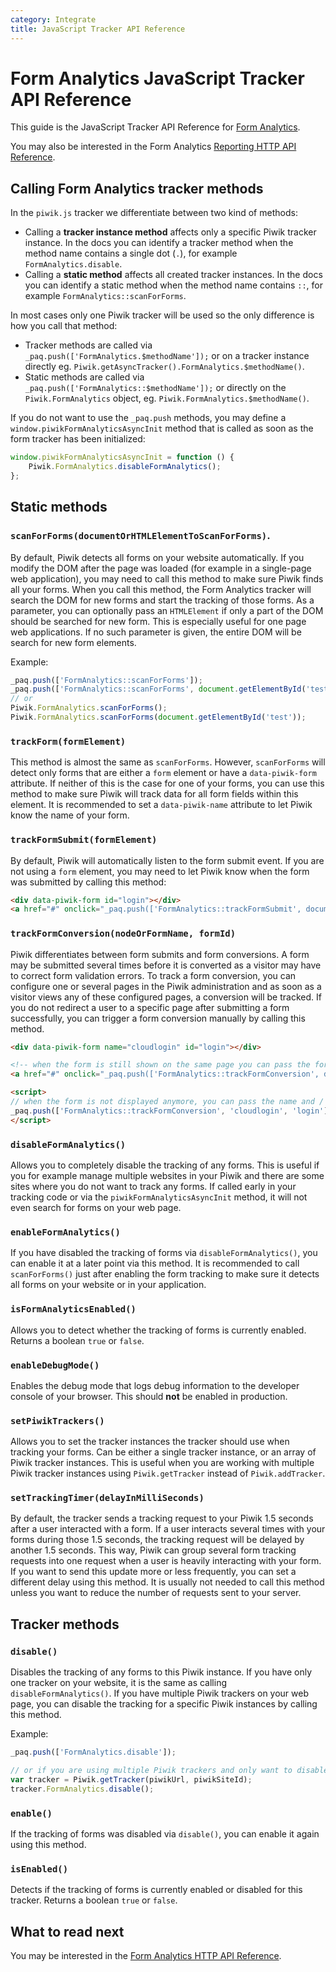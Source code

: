 ```yaml
---
category: Integrate
title: JavaScript Tracker API Reference
---
```

# Form Analytics JavaScript Tracker API Reference

This guide is the JavaScript Tracker API Reference for [Form Analytics](http://www.form-analytics.net/).

You may also be interested in the Form Analytics [Reporting HTTP API Reference](https://developer.piwik.org/api-reference/reporting-api#FormAnalytics). 

## Calling Form Analytics tracker methods

In the `piwik.js` tracker we differentiate between two kind of methods:

* Calling a **tracker instance method** affects only a specific Piwik tracker instance. In the docs you can 
  identify a tracker method when the method name contains a single dot (`.`), for example 
  `FormAnalytics.disable`.
* Calling a **static method** affects all created tracker instances. In the docs you can identify a static method when 
  the method name contains `::`, for example `FormAnalytics::scanForForms`.

In most cases only one Piwik tracker will be used so the only difference is how you call that method:

* Tracker methods are called via `_paq.push(['FormAnalytics.$methodName']);` or on a tracker instance directly eg. 
  `Piwik.getAsyncTracker().FormAnalytics.$methodName()`.
* Static methods are called via `_paq.push(['FormAnalytics::$methodName']);` or directly on the `Piwik.FormAnalytics` object,
  eg. `Piwik.FormAnalytics.$methodName()`.

If you do not want to use the `_paq.push` methods, you may define a `window.piwikFormAnalyticsAsyncInit` method 
that is called as soon as the form tracker has been initialized:

```js
window.piwikFormAnalyticsAsyncInit = function () {
    Piwik.FormAnalytics.disableFormAnalytics();
};
```

## Static methods

### `scanForForms(documentOrHTMLElementToScanForForms)`.
By default, Piwik detects all forms on your website automatically. If you modify the DOM after the page was loaded (for 
example in a single-page web application), you may need to call this method to make sure Piwik finds all your forms. 
When you call this method, the Form Analytics tracker will search the DOM for new forms and start the tracking 
of those forms. As a parameter, you can optionally pass an `HTMLElement` if only a part of the DOM should be searched for 
new form. This is especially useful for one page web applications. If no such parameter is given, the entire DOM will 
be search for new form elements. 

Example:
```js
_paq.push(['FormAnalytics::scanForForms']);
_paq.push(['FormAnalytics::scanForForms', document.getElementById('test')]);
// or 
Piwik.FormAnalytics.scanForForms();
Piwik.FormAnalytics.scanForForms(document.getElementById('test'));
```

### `trackForm(formElement)`

This method is almost the same as `scanForForms`. However, `scanForForms` will detect only forms that are either a
`form` element or have a `data-piwik-form` attribute. If neither of this is the case for one of your forms, you can use 
this method to make sure Piwik will track data for all form fields within this element. It is recommended to set a 
`data-piwik-name` attribute to let Piwik know the name of your form.

### `trackFormSubmit(formElement)`

By default, Piwik will automatically listen to the form submit event. If you are not using a `form` element, you may 
 need to let Piwik know when the form was submitted by calling this method:
 
```html
<div data-piwik-form id="login"></div>
<a href="#" onclick="_paq.push(['FormAnalytics::trackFormSubmit', document.getElementById('login')])">Submit</a>
```

### `trackFormConversion(nodeOrFormName, formId)`

Piwik differentiates between form submits and form conversions. A form may be submitted several times before it is converted
as a visitor may have to correct form validation errors. To track a form conversion, you can configure one or several pages in the Piwik administration and as soon as a visitor views any of these
 configured pages, a conversion will be tracked. If you do not redirect a user to a specific page after submitting a 
 form successfully, you can trigger a form conversion manually by calling this method.
 
```html
<div data-piwik-form name="cloudlogin" id="login"></div>

<!-- when the form is still shown on the same page you can pass the form element -->
<a href="#" onclick="_paq.push(['FormAnalytics::trackFormConversion', document.getElementById('login')])">Submit</a>

<script>
// when the form is not displayed anymore, you can pass the name and / or the id of the form to track a conversion 
_paq.push(['FormAnalytics::trackFormConversion', 'cloudlogin', 'login']);
</script>
```

### `disableFormAnalytics()`

Allows you to completely disable the tracking of any forms. This is useful if you for example manage multiple websites
in your Piwik and there are some sites where you do not want to track any forms. If called early in your tracking code
 or via the `piwikFormAnalyticsAsyncInit` method, it will not even search for forms on your web page.

### `enableFormAnalytics()`

If you have disabled the tracking of forms via `disableFormAnalytics()`, you can enable it at a later point via this method.
It is recommended to call `scanForForms()` just after enabling the form tracking to make sure it detects all forms on 
your website or in your application.

### `isFormAnalyticsEnabled()`

Allows you to detect whether the tracking of forms is currently enabled. Returns a boolean `true` or `false`.

### `enableDebugMode()`

Enables the debug mode that logs debug information to the developer console of your browser. This should **not** be 
enabled in production.

### `setPiwikTrackers()`

Allows you to set the tracker instances the tracker should use when tracking your forms. Can be either
 a single tracker instance, or an array of Piwik tracker instances. This is useful when you are working with multiple Piwik
 tracker instances using `Piwik.getTracker` instead of `Piwik.addTracker`. 
 
### `setTrackingTimer(delayInMilliSeconds)`

By default, the tracker sends a tracking request to your Piwik 1.5 seconds after a user interacted with a form. If a
user interacts several times with your forms during those 1.5 seconds, the tracking request will be delayed by another 
1.5 seconds. This way, Piwik can group several form tracking requests into one request when a user is heavily interacting with your form.
If you want to send this update more or less frequently, you can set a different delay using this method. It is usually not 
needed to call this method unless you want to reduce the number of requests sent to your server.

## Tracker methods

### `disable()`

Disables the tracking of any forms to this Piwik instance. If you have only one tracker on your website, it is the same
 as calling `disableFormAnalytics()`. If you have multiple Piwik trackers on your web page, you can disable the tracking
 for a specific Piwik instances by calling this method.

Example:

```js
_paq.push(['FormAnalytics.disable']); 

// or if you are using multiple Piwik trackers and only want to disable it for a specific tracker:
var tracker = Piwik.getTracker(piwikUrl, piwikSiteId);
tracker.FormAnalytics.disable();
```

### `enable()`

If the tracking of forms was disabled via `disable()`, you can enable it again using this method.

### `isEnabled()`

Detects if the tracking of forms is currently enabled or disabled for this tracker. Returns a boolean `true` or `false`.


## What to read next

You may be interested in the [Form Analytics HTTP API Reference](https://developer.piwik.org/api-reference/reporting-api#FormAnalytics).
